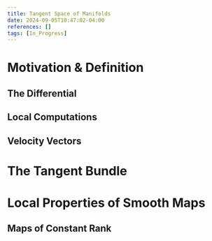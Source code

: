 ```yaml
---
title: Tangent Space of Manifolds
date: 2024-09-05T10:47:02-04:00
references: []
tags: [In_Progress]
---
```


# Motivation & Definition

## The Differential

## Local Computations

## Velocity Vectors

# The Tangent Bundle

# Local Properties of Smooth Maps

## Maps of Constant Rank
